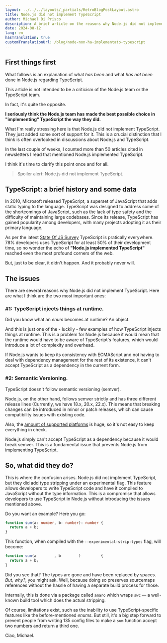 ```yaml
---
layout: ../../../layouts/_partials/RetroBlogPostLayout.astro
title: Node.js did not implement TypeScript
author: Michael Di Prisco
description: A brief article on the reasons why Node.js did not implement TypeScript.
date: 2024-08-12
lang: en
hasTranslation: true
customTranslationUrl: /blog/node-non-ha-implementato-typescript
---
```


## First things first

What follows is an explanation of what _has been_ and what _has not been_ done in Node.js regarding TypeScript.

This article is not intended to be a criticism of the Node.js team or the TypeScript team.

In fact, it's quite the opposite.

**I seriously think the Node.js team has made the best possible choice in "implementing" TypeScript the way they did.**

What I'm really stressing here is that Node.js did not implement TypeScript. They just added some sort of support for it. This is a crucial distinction that I think is often overlooked in discussions about Node.js and TypeScript.

In the last couple of weeks, I counted more than 50 articles cited in newsletters I read that mentioned Node.js implemented TypeScript.

I think it's time to clarify this point once and for all.

> Spoiler alert: Node.js did not implement TypeScript.

## TypeScript: a brief history and some data

In 2010, Microsoft released TypeScript, a superset of JavaScript that adds static typing to the language. TypeScript was designed to address some of the shortcomings of JavaScript, such as the lack of type safety and the difficulty of maintaining large codebases. Since its release, TypeScript has gained popularity among developers, with many projects adopting it as their primary language.

As per the latest [State Of JS Survey](https://2023.stateofjs.com/en-US/usage/) TypeScript is pratically everywhere. 78% developers uses TypeScript for at least 50% of their development time, so no wonder the echo of **"Node.js implemented TypeScript"** reached even the most profound corners of the web.

But, just to be clear, it didn't happen. And it probably never will.

## The issues

There are several reasons why Node.js did not implement TypeScript. Here are what I think are the two most important ones:

### #1: TypeScript injects things at runtime.

Did you know what an _enum_ becomes at runtime? An object.

And this is just one of the - luckily - few examples of how TypeScript injects things at runtime. This is a problem for Node.js because it would mean that the runtime would have to be aware of TypeScript's features, which would introduce a lot of complexity and overhead.

If Node.js wants to keep its consistency with ECMAScript and not having to deal with dependency management for the rest of its existence, it can't accept TypeScript as a dependency in the current form.

### #2: Semantic Versioning.

TypeScript doesn't follow semantic versioning (semver). 

Node.js, on the other hand, follows semver strictly and has three different release lines (Currently, we have 18.x, 20.x, 22.x). This means that breaking changes can be introduced in minor or patch releases, which can cause compatibility issues with existing code.

Also, the [amount of supported platforms](https://github.com/nodejs/node/blob/main/BUILDING.md#supported-platforms) is huge, so it's not easy to keep everything in check.

Node.js simply can't accept TypeScript as a dependency because it would break semver. This is a fundamental issue that prevents Node.js from implementing TypeScript.

## So, what did they do?

This is where the confusion arises. Node.js did not implement TypeScript, but they did add type stripping under an experimental flag. This feature allows developers to write TypeScript code and have it compiled to JavaScript without the type information. This is a compromise that allows developers to use TypeScript in Node.js without introducing the issues mentioned above.

Do you want an example? Here you go:

```typescript
function sum(a: number, b: number): number {
  return a + b;
}
```

This function, when compiled with the `--experimental-strip-types` flag, will become:

```javascript
function sum(a        , b        )         {
  return a + b;
}
```

Did you see that? The types are gone and have been replaced by spaces. _But, why?_, you might ask. Well, because doing so preserves sourcemaps references without the hassle of having a separate build process for those.

Internally, this is done via a package called `amaro` which wraps `swc` — a well-known build tool which does the actual stripping.

Of course, limitations exist, such as the inability to use TypeScript-specific features like the before-mentioned _enums_. But still, it's a big step forward to prevent people from writing 135 config files to make a `sum` function accept two numbers and return a third one.

Ciao,
Michael.